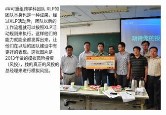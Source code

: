 ##可重组跨学科团队
<img src="assests/06.jpg" align="right">
 XLP的团队本身也是一种成果，经过XLP活动后，团队以后的工作流程就可以按照XLP活动规则来执行，这样他们的能力就能全都发挥出来，让他们在以后的团队建设中有更好的表现。这张图片是2013年做的模拟风险投资（风投），找的真正的风投的总经理来进行模拟风投。